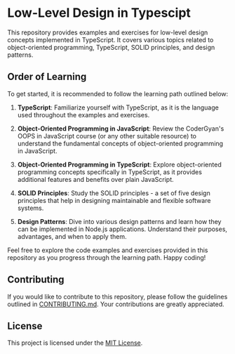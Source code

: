 # Low-Level Design in Typescipt

This repository provides examples and exercises for low-level design concepts implemented in TypeScript. It covers various topics related to object-oriented programming, TypeScript, SOLID principles, and design patterns.

## Order of Learning

To get started, it is recommended to follow the learning path outlined below:

1. **TypeScript**: Familiarize yourself with TypeScript, as it is the language used throughout the examples and exercises.

2. **Object-Oriented Programming in JavaScript**: Review the CoderGyan's OOPS in JavaScript course (or any other suitable resource) to understand the fundamental concepts of object-oriented programming in JavaScript.

3. **Object-Oriented Programming in TypeScript**: Explore object-oriented programming concepts specifically in TypeScript, as it provides additional features and benefits over plain JavaScript.

4. **SOLID Principles**: Study the SOLID principles - a set of five design principles that help in designing maintainable and flexible software systems.

5. **Design Patterns**: Dive into various design patterns and learn how they can be implemented in Node.js applications. Understand their purposes, advantages, and when to apply them.

Feel free to explore the code examples and exercises provided in this repository as you progress through the learning path. Happy coding!

## Contributing

If you would like to contribute to this repository, please follow the guidelines outlined in [CONTRIBUTING.md](CONTRIBUTING.md). Your contributions are greatly appreciated.

## License

This project is licensed under the [MIT License](LICENSE).

